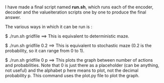 I have made a final script named **run.sh**, which runs each of the encoder, decoder and the valueiteration scripts one by one to produce the final answer.

The various ways in which it can be run is :

$ ./run.sh gridfile
==> This is equivalent to deterministic maze.

$ ./run.sh gridfile 0.2
==> This is equivalent to stochastic maze (0.2 is the probability, so it can range from 0 to 1).

$ ./run.sh gridfile 0 p
==> This plots the graph between number of actions and probabilities. Note that 0 is just there as a placeholder (can be anything, not useful) and the alphabet p here means to plot, not the decimal probability p. This command uses the plot.py file to plot the graph.